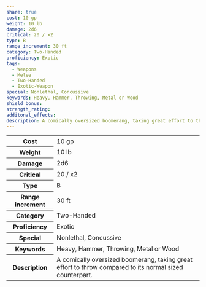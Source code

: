 ```yaml
---
share: true
cost: 10 gp
weight: 10 lb
damage: 2d6
critical: 20 / x2
type: B
range_increment: 30 ft
category: Two-Handed
proficiency: Exotic
tags:
  - Weapons
  - Melee
  - Two-Handed
  - Exotic-Weapon
special: Nonlethal, Concussive
keywords: Heavy, Hammer, Throwing, Metal or Wood
shield_bonus: 
strength_rating: 
additonal_effects: 
description: A comically oversized boomerang, taking great effort to throw compared to its normal sized counterpart.
---
```

<p><span dir="ltr" style="overflow-x: auto;"><table><tbody><tr><th dir="ltr">Cost</th><td dir="ltr">10 gp</td></tr><tr><th dir="ltr">Weight</th><td dir="ltr">10 lb</td></tr><tr><th dir="ltr">Damage</th><td dir="ltr">2d6</td></tr><tr><th dir="ltr">Critical</th><td dir="ltr">20 / x2</td></tr><tr><th dir="ltr">Type</th><td dir="ltr">B</td></tr><tr><th dir="ltr">Range increment</th><td dir="ltr">30 ft</td></tr><tr><th dir="ltr">Category</th><td dir="ltr">Two-Handed</td></tr><tr><th dir="ltr">Proficiency</th><td dir="ltr">Exotic</td></tr><tr><th dir="ltr">Special</th><td dir="ltr">Nonlethal, Concussive</td></tr><tr><th dir="ltr">Keywords</th><td dir="ltr">Heavy, Hammer, Throwing, Metal or Wood</td></tr><tr><th dir="ltr">Description</th><td dir="ltr">A comically oversized boomerang, taking great effort to throw compared to its normal sized counterpart.</td></tr></tbody></table></span></p>